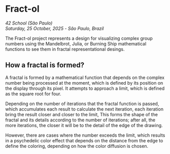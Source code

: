 # Fract-ol
_42 School (São Paulo)_<br>
_Saturday, 25 October, 2025_ - _São Paulo, Brazil_<br>

The Fract-ol project represents a design for visualizing complex group numbers 
using the Mandelbrot, Julia, or Burning Ship mathematical functions to see them 
in fractal representational desings.

## How a fractal is formed?

A fractal is formed by a mathematical function that depends on the complex 
number being processed at the moment, which is defined by its position on the 
display through its pixel. It attempts to approach a limit, which is defined as 
the square root for four.

Depending on the number of iterations that the fractal function is passed, 
which accumulates each result to calculate the next iteration, each iteration 
bring the result closer and closer to the limit, This forms the shape of the 
fractal and its details according to the number of iterations; after all, the 
more iterations, the closer it will be to the detail of the edge of the drawing.

However, there are cases where the number exceeds the limit, which results in a 
psychedelic color effect that depends on the distance from the edge to define 
the coloring, depending on how the color diffusion is chosen.
